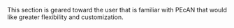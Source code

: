 This section is geared toward the user that is familiar with PEcAN that would like greater flexibility 
and customization.

